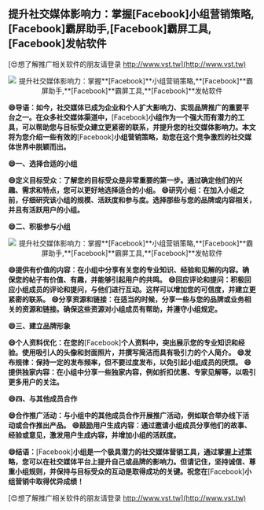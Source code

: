 ## **提升社交媒体影响力：掌握**[Facebook]**小组营销策略,**[Facebook]**霸屏助手,**[Facebook]**霸屏工具,**[Facebook]**发帖软件**

[😍想了解推广相关软件的朋友请登录 http://www.vst.tw](http://www.vst.tw)

 <center><img src="https://vst.tw/MP4/tuiguang/png/4.png" alt="提升社交媒体影响力：掌握**[Facebook]**小组营销策略,**[Facebook]**霸屏助手,**[Facebook]**霸屏工具,**[Facebook]**发帖软件"></center>

**😄导语：如今，社交媒体已成为企业和个人扩大影响力、实现品牌推广的重要平台之一。在众多社交媒体渠道中，**[Facebook]**小组作为一个强大而有潜力的工具，可以帮助您与目标受众建立更紧密的联系，并提升您的社交媒体影响力。本文将为您介绍一些有效的**[Facebook]**小组营销策略，助您在这个竞争激烈的社交媒体世界中脱颖而出。**

**😄一、选择合适的小组**

**😄定义目标受众：了解您的目标受众是非常重要的第一步。通过确定他们的兴趣、需求和特点，您可以更好地选择适合的小组。**
**😄研究小组：在加入小组之前，仔细研究该小组的规模、活跃度和参与度。选择那些与您的品牌或内容相关，并且有活跃用户的小组。**

**😄二、积极参与小组**

 <center><img src="https://vst.tw/MP4/tuiguang/png/0.png" alt="提升社交媒体影响力：掌握**[Facebook]**小组营销策略,**[Facebook]**霸屏助手,**[Facebook]**霸屏工具,**[Facebook]**发帖软件"></center>

**😄提供有价值的内容：在小组中分享有关您的专业知识、经验和见解的内容。确保您的帖子有价值、有趣，并能够引起用户的共鸣。**
**😄回应评论和提问：积极回应小组成员的评论和提问，与他们进行互动。这样可以增加您的可信度，并建立更紧密的联系。**
**😄分享资源和链接：在适当的时候，分享一些与您的品牌或业务相关的资源和链接。确保这些资源对小组成员有帮助，并遵守小组规定。**

**😄三、建立品牌形象**

**😄个人资料优化：在您的**[Facebook]**个人资料中，突出展示您的专业知识和经验。使用吸引人的头像和封面照片，并撰写简洁而具有吸引力的个人简介。**
**😄发布规律：保持一定的发布频率，但不要过度发布，以免引起小组成员的厌烦。**
**😄提供独家内容：在小组中分享一些独家内容，例如折扣优惠、专家见解等，以吸引更多用户的关注。**

**😄四、与其他成员合作**

**😄合作推广活动：与小组中的其他成员合作开展推广活动，例如联合举办线下活动或合作推出产品。**
**😄鼓励用户生成内容：通过邀请小组成员分享他们的故事、经验或意见，激发用户生成内容，并增加小组的活跃度。**

**😄结语：**[Facebook]**小组是一个极具潜力的社交媒体营销工具，通过掌握上述策略，您可以在社交媒体平台上提升自己或品牌的影响力。但请记住，坚持诚信、尊重小组规则，并保持与目标受众的互动是取得成功的关键。祝您在**[Facebook]**小组营销中取得优异成绩！**

[😍想了解推广相关软件的朋友请登录 http://www.vst.tw](http://www.vst.tw)



